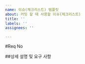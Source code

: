 ```yaml
---
name: 이슈(체크리스트) 템플릿
about: 커밋 할 때 사용할 이슈(체크리스트)
title: ''
labels: ''
assignees: ''

---
```


#Req No

##상세 설명 및 요구 사항
